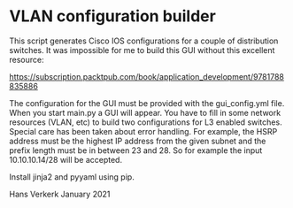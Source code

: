 # VLAN configuration builder
 
This script generates Cisco IOS configurations for a couple of distribution switches. It was impossible for me to build this GUI without this excellent resource:

https://subscription.packtpub.com/book/application_development/9781788835886

The configuration for the GUI must be provided with the gui_config.yml file. When you start main.py a GUI will appear. You have to fill in some network resources (VLAN, etc) to build two configurations for L3 enabled switches. Special care has been taken about error handling. For example, the HSRP address must be the highest IP address from the given subnet and the prefix length must be in between 23 and 28. So for example the input 10.10.10.14/28 will be accepted.

Install jinja2 and pyyaml using pip.


Hans Verkerk January 2021



